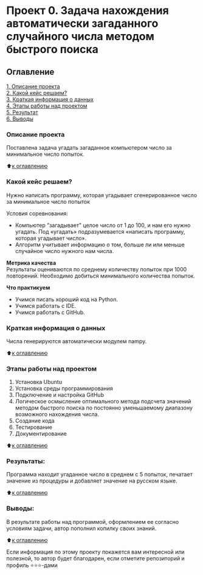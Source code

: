 # Проект 0. Задача нахождения автоматически загаданного случайного числа методом быстрого поиска

## Оглавление  
[1. Описание проекта](README.md#Описание-проекта)  
[2. Какой кейс решаем?](README.md#Какой-кейс-решаем)  
[3. Краткая информация о данных](README.md#Краткая-информация-о-данных)  
[4. Этапы работы над проектом](README.md#Этапы-работы-над-проектом)  
[5. Результат](README.md#Результат)    
[6. Выводы](README.md#Выводы) 

### Описание проекта    
Поставлена задача угадать загаданное компьютером число за минимальное число попыток.

:arrow_up:[к оглавлению](README.md#Оглавление)


### Какой кейс решаем?

Нужно написать программу, которая угадывает сгенерированное число за минимальное число попыток

Условия соревнования:

* Компьютер "загадывает" целое число от 1 до 100, и нам его нужно угадать. Под «угадать» подразумевается «написать программу, которая угадывает число».
* Алгоритм учитывает информацию о том, больше ли или меньше случайное число нужного нам числа.

**Метрика качества**     
Результаты оцениваются по среднему количеству попыток при 1000 повторений. Необходимо добиться минимального количества попыток.

**Что практикуем**     

- Учимся писать хороший код на Python.
- Учимся работать с IDE.
- Учимся работать с GitHub.



### Краткая информация о данных

Числа генерируются автоматически модулем nampy.
  
:arrow_up:[к оглавлению](README.md#Оглавление)


### Этапы работы над проектом  

1. Установка Ubuntu
2. Установка среды программирования
3. Подключение и настройка GitHub 
4. Логическое осмысление оптимального метода подсчета значений методом быстрого поиска по  постоянно уменьшаемому диапазону возможного нахождения числа.
5. Создание кода
6. Тестирование
7. Документирование

:arrow_up:[к оглавлению](README.md#Оглавление)


### Результаты:  

Программа находит угаданное число в среднем с 5 попыток, печатает значение из процедуры и добавляет значение на русском языке.

:arrow_up:[к оглавлению](README.md#Оглавление)


### Выводы:  

В результате работы над программой, оформлением ее согласно условиям задачи, автор пополнил копилку своих знаний.

:arrow_up:[к оглавлению](README.md#Оглавление)


Если информация по этому проекту покажется вам интересной или полезной, то автор будет благодарен, если отметите репозиторий и профиль ⭐️⭐️⭐️-дами
